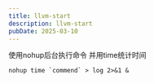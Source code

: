 ```yaml
---
title: llvm-start
description: llvm-start
pubDate: 2025-03-10
---
```



使用nohup后台执行命令 并用time统计时间

```shell
nohup time `commend` > log 2>&1 &
```
